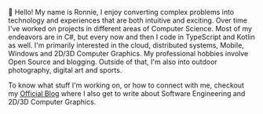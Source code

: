 👋 Hello! My name is Ronnie, I enjoy converting complex problems into technology and experiences that are both intuitive and exciting. Over time I've worked on projects in different areas of Computer Science. Most of my endeavors are in C#, but every now and then I code in TypeScript and Kotlin as well. I'm primarily interested in the cloud, distributed systems, Mobile, Windows and 2D/3D Computer Graphics. My professional hobbies involve Open Source and blogging. Outside of that, I'm also into outdoor photography, digital art and sports.

To know what stuff I'm working on, or how to connect with me, checkout my <a href="https://ronnielutaro.github.io/portfolio/" target="_blank">Official Blog</a> where I also get to write about Software Engineering and 2D/3D Computer Graphics.
